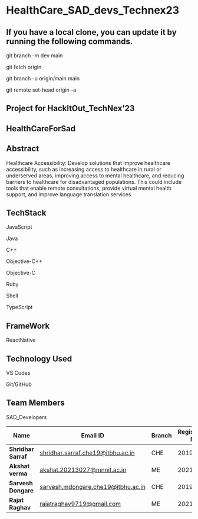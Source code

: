 # HealthCare_SAD_devs_Technex23
## If you have a local clone, you can update it by running the following commands.

  git branch -m dev main

  git fetch origin
  
  git branch -u origin/main main

  git remote set-head origin -a

## Project for HackItOut_TechNex'23

## HealthCareForSad

## Abstract

Healthcare Accessibility: Develop solutions that improve healthcare accessibility, such as increasing access to healthcare in rural or underserved areas, improving access to mental healthcare, and reducing barriers to healthcare for disadvantaged populations. This could include tools that enable remote consultations, provide virtual mental health support, and improve language translation services.

## TechStack

  JavaScript
  
  Java
  
  C++
  
  Objective-C++
  
  Objective-C
  
  Ruby
  
  Shell
  
  TypeScript
  
## FrameWork

  ReactNative
  
## Technology Used

  VS Codes
  
  Git/GitHub
  
## Team Members 

SAD_Developers

 | Name                           |              Email ID                 |            Branch                  |   Registration No. |
 |--------------------------------|---------------------------------------|------------------------------------|--------------------|
 | **Shridhar Sarraf**        |     shridhar.sarraf.che19@itbhu.ac.in       |            CHE                      |      20190014      |
 | **Akshat verma**               |       akshat.20213027@mnnit.ac.in     |            ME                      |      20213027      |
 | **Sarvesh Dongare**               |     sarvesh.mdongare.che19@itbhu.ac.in       |            CHE                     |      20194245      |
  | **Rajat Raghav**               |       rajatraghav9719@gmail.com     |            ME                     |      20213114     |
  
